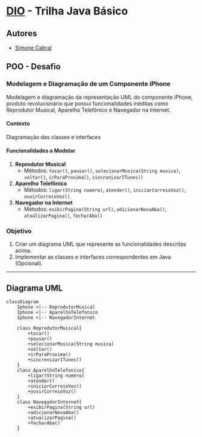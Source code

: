 # [DIO](www.dio.me) - Trilha Java Básico

## Autores
- [Simone Cabral](https://github.com/sicabralBr)

## POO - Desafio

### Modelagem e Diagramação de um Componente iPhone

Modelagem e diagramação da representação UML do componente iPhone, produto revolucionário que possui funcionalidades inéditas como Reprodutor Musical, Aparelho Telefônico e Navegador na Internet.

#### Contexto
Diagramação das classes e interfaces

#### Funcionalidades a Modelar
1. **Reprodutor Musical**
   - Métodos: `tocar()`, `pausar()`, `selecionarMusica(String musica)`, `voltar()`, `irParaProxima()`, `sincronizarITunes()`
2. **Aparelho Telefônico**
   - Métodos: `ligar(String numero)`, `atender()`, `iniciarCorreioVoz()`, `ouvirCorreioVoz()`
3. **Navegador na Internet**
   - Métodos: `exibirPagina(String url)`, `adicionarNovaAba()`, `atualizarPagina()`, `fecharAba()`

### Objetivo
1. Criar um diagrama UML que represente as funcionalidades descritas acima.
2. Implementar as classes e interfaces correspondentes em Java (Opcional).

---
Diagrama UML
---
```mermaid
classDiagram
    Iphone <|-- ReprodutorMusical
    Iphone <|-- AparelhoTelefonico
    Iphone <|-- NavegadorInternet
    
    class ReprodutorMusical{        
        +tocar()
        +pausar()
        +selecionarMusica(String musica)
        +voltar()
        +irParaProxima()
        +sincronizarITunes()
    }
    class AparelhoTelefonico{        
        +ligar(String numero)
        +atender()
        +iniciarCorreioVoz()
        +ouvirCorreioVoz()
    }
    class NavegadorInternet{
        +exibirPagina(String url)
        +adicionarNovaAba()
        +atualizarPagina()
        +fecharAba()
    }
```
```` 
